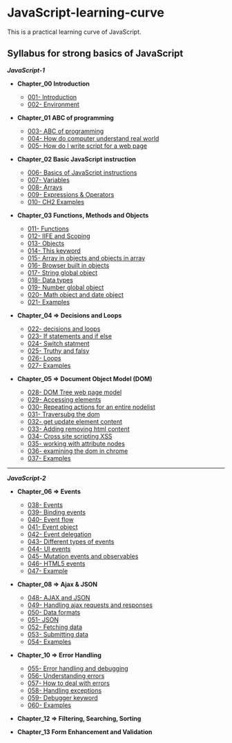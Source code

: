 # JavaScript-learning-curve

This is a practical learning curve of JavaScript.

## Syllabus for strong basics of JavaScript

**_JavaScript-1_**

- **Chapter_00 Introduction**

  - [001- Introduction](Chapter_00/001_Introduction)
  - [002- Environment](Chapter_00/002_Environment)

- **Chapter_01 ABC of programming**

  - [003- ABC of programming](Chapter_01/003_ABC_of_programming)
  - [004- How do computer understand real world](Chapter_01/004_How_do_computer_understand_real_world)
  - [005- How do I write script for a web page](Chapter_01/005_How_do_I_write_script_for_a_web_page)

- **Chapter_02 Basic JavaScript instruction**

  - [006- Basics of JavaScript instructions](Chapter_02/006_Basics_of_JavaScript_instructions)
  - [007- Variables](Chapter_02/007_Variables)
  - [008- Arrays](Chapter_02/008_Arrays)
  - [009- Expressions & Operators](Chapter_02/009_Expressions_&_operators)
  - [010- CH2 Examples](Chapter_02/010_CH2_Examples)

- **Chapter_03 Functions, Methods and Objects**

  - [011- Functions](Chapter_03/011_Functions)
  - [012- IIFE and Scoping](Chapter_03/012_IIFE_and_scoping)
  - [013- Objects](Chapter_03/013_Objects)
  - [014- This keyword](Chapter_03/014_This_keyword)
  - [015- Array in objects and objects in array](Chapter_03/015_Array_in_objects_and_objects_in_array)
  - [016- Browser built in objects](Chapter_03/016_Browser_built_in_objects)
  - [017- String global object](Chapter_03/017_String_global_object)
  - [018- Data types](Chapter_03/018_Data_types)
  - [019- Number global object](Chapter_03/019_Number_global_object)
  - [020- Math object and date object](Chapter_03/020_Math_object_and_date_object)
  - [021- Examples](Chapter_03/021_Examples)

- **Chapter_04 => Decisions and Loops**

  - [022- decisions and loops](Chapter_04/022_decisions_and_loops)
  - [023- If statements and if else](Chapter_04/023_If_statements_and_if_else)
  - [024- Switch statment](Chapter_04/024_Switch_statment)
  - [025- Truthy and falsy](Chapter_04/025_Truthy_and_falsy)
  - [026- Loops](Chapter_04/026_Loops)
  - [027- Examples](Chapter_04/027_Examples)

* **Chapter_05 => Document Object Model (DOM)**

  - [028- DOM Tree web page model](Chapter_05/028_DOM_Tree_web_page_model)
  - [029- Accessing elements](Chapter_05/029_Accessing_elements)
  - [030- Repeating actions for an entire nodelist](Chapter_05/030_Repeating_actions_for_an_entire_nodelist)
  - [031- Traversubg the dom](Chapter_05/031_Traversubg_the_dom)
  - [032- get update element content](Chapter_05/032_get_update_element_content)
  - [033- Adding removing html content](Chapter_05/033_Adding_removing_html_content)
  - [034- Cross site scripting XSS](Chapter_05/034_Cross_site_scripting_XSS)
  - [035- working with attribute nodes](Chapter_05/035_working_with_attribute_nodes)
  - [036- examining the dom in chrome](Chapter_05/036_examining_the_dom_in_chrome)
  - [037- Examples](Chapter_05/037_Examples)

---

**_JavaScript-2_**

- **Chapter_06 => Events**

  - [038- Events](Chapter_05/038_Events)
  - [039- Binding events](Chapter_05/039_Binding_events)
  - [040- Event flow](Chapter_05/040_Event_flow)
  - [041- Event object](Chapter_05/041_Event_object)
  - [042- Event delegation](Chapter_05/042_Event_delegation)
  - [043- Different types of events](Chapter_05/043_Different_types_of_events)
  - [044- UI events](Chapter_05/044_UI_events)
  - [045- Mutation events and observables](Chapter_05/045_Mutation_events_and_observables)
  - [046- HTML5 events](Chapter_05/046_HTML5_events)
  - [047- Example](Chapter_05/047_Example)

- **Chapter_08 => Ajax & JSON**

  - [048- AJAX and JSON](Chapter_05/048_AJAX_and_JSON)
  - [049- Handling ajax requests and responses](Chapter_05/049_Handling_ajax_requests_and_responses)
  - [050- Data formats](Chapter_05/050_Data_formats)
  - [051- JSON](Chapter_05/051_JSON)
  - [052- Fetching data](Chapter_05/052_Fetching_data)
  - [053- Submitting data](Chapter_05/053_Submitting_data)
  - [054- Examples](Chapter_05/054_Examples)

- **Chapter_10 => Error Handling**

  - [055- Error handling and debugging](Chapter_05/055_Error_handling_and_debugging)
  - [056- Understanding errors](Chapter_05/056_Understanding_errors)
  - [057- How to deal with errors](Chapter_05/057_How_to_deal_with_errors)
  - [058- Handling exceptions](Chapter_05/058_Handling_exceptions)
  - [059- Debugger keyword](Chapter_05/059_Debugger_keyword)
  - [060- Examples](Chapter_05/Examples)

- **Chapter_12 => Filtering, Searching, Sorting**

- **Chapter_13 Form Enhancement and Validation**
